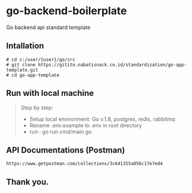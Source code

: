 # go-backend-boilerplate

Go backend api standard template

## Intallation
``` 
# cd c:/user/{user}/go/src 
# git clone https://gitito.nabatisnack.co.id/standardization/go-app-template.git
# cd go-app-template
```

## Run with local machine

>Step by step: 
>- Setup local environment: Go v.1.8, postgres, redis, rabbitmq
>- Rename .env.example to .env in root directory 
>- run : go run cmd/main.go
>

## API Documentations (Postman)

```  
https://www.getpostman.com/collections/3c641355a056c17e7ed4
```

## Thank you. 